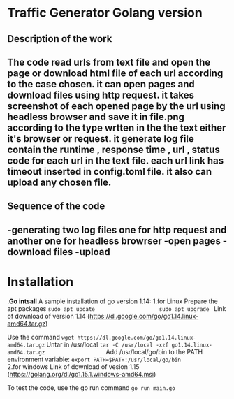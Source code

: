# Traffic Generator Golang version
## Description of the work
The code read urls from text file and open the page or download html file of each url according to the case chosen. 
it can open pages and download files using http request. 
it takes screenshot of each opened page by the url using headless browser and save it in file.png according to the type wrtten in the the text either it's browser or request.
it generate log file contain the runtime , response time , url , status code for each url in the text file. 
each url link has timeout inserted in config.toml file.
it also can upload any chosen file.
---

## Sequence of the code
-generating two log files one for http request and another one for headless browrser
-open pages 
-download files
-upload
--- 
# Installation   
.**Go intsall**
 A sample installation of go version 1.14:
 1.for Linux
 Prepare the apt packages
 `` sudo apt update                    
  ``
 ``sudo apt upgrade
 ``
 Link of download of version 1.14 (https://dl.google.com/go/go1.14.linux-amd64.tar.gz)

Use the command
``
 wget https://dl.google.com/go/go1.14.linux-amd64.tar.gz
 ``
 Untar in /usr/local
``
 tar -C /usr/local -xzf go1.14.linux-amd64.tar.gz                   
 ``
 Add /usr/local/go/bin to the PATH environment variable:
 ``
 export PATH=$PATH:/usr/local/go/bin             
``
2.for windows
Link of download of vesion 1.15 (https://golang.org/dl/go1.15.1.windows-amd64.msi)


To test the code, use the go run command
``go run main.go
``